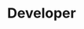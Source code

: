 ---
name: "Timothy Poon"
title: "Developer"
group: "member"
img: "tpoon.jpg"
github: "lumisphere902"
---